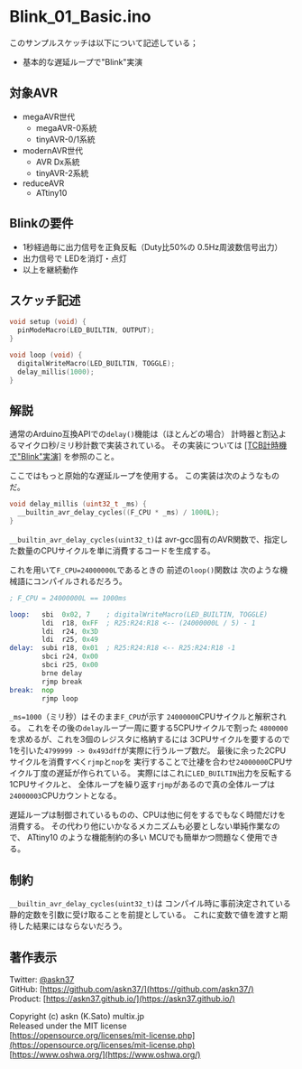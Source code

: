 # Blink_01_Basic.ino

このサンプルスケッチは以下について記述している；

- 基本的な遅延ループで"Blink"実演

## 対象AVR

- megaAVR世代
  - megaAVR-0系統
  - tinyAVR-0/1系統
- modernAVR世代
  - AVR Dx系統
  - tinyAVR-2系統
- reduceAVR
  - ATtiny10

## Blinkの要件

- 1秒経過毎に出力信号を正負反転（Duty比50%の 0.5Hz周波数信号出力）
- 出力信号で LEDを消灯・点灯
- 以上を継続動作

## スケッチ記述

```c
void setup (void) {
  pinModeMacro(LED_BUILTIN, OUTPUT);
}

void loop (void) {
  digitalWriteMacro(LED_BUILTIN, TOGGLE);
  delay_millis(1000);
}
```

## 解説

通常のArduino互換APIでの`delay()`機能は（ほとんどの場合）
計時器と割込よるマイクロ秒/ミリ秒計数で実装されている。
その実装については
[[TCB計時機で"Blink"実演]](https://github.com/askn37/MacroMicroAPI_lib/tree/main/examples/Blink%20variations/Blink_02_delay)
を参照のこと。

ここではもっと原始的な遅延ループを使用する。
この実装は次のようなものだ。

```c
void delay_millis (uint32_t _ms) {
  __builtin_avr_delay_cycles((F_CPU * _ms) / 1000L);
}
```

`__builtin_avr_delay_cycles(uint32_t)`は
avr-gcc固有のAVR関数で、指定した数量のCPUサイクルを単に消費するコードを生成する。

これを用いて`F_CPU=24000000L`であるときの
前述の`loop()`関数は
次のような機械語にコンパイルされるだろう。

```asm
; F_CPU = 24000000L == 1000ms

loop:   sbi  0x02, 7    ; digitalWriteMacro(LED_BUILTIN, TOGGLE)
        ldi  r18, 0xFF  ; R25:R24:R18 <-- (24000000L / 5) - 1
        ldi  r24, 0x3D
        ldi  r25, 0x49
delay:  subi r18, 0x01  ; R25:R24:R18 <-- R25:R24:R18 -1
        sbci r24, 0x00
        sbci r25, 0x00
        brne delay
        rjmp break
break:  nop
        rjmp loop
```

`_ms=1000`（ミリ秒）はそのまま`F_CPU`が示す
`24000000`CPUサイクルと解釈される。
これをその後の`delay`ループ一周に要する5CPUサイクルで割った
`4800000`を求めるが、これを3個のレジスタに格納するには
3CPUサイクルを要するので
1を引いた`4799999 -> 0x493dff`が実際に行うループ数だ。
最後に余った2CPUサイクルを消費すべく`rjmp`と`nop`を
実行することで辻褄を合わせ`24000000`CPUサイクル丁度の遅延が作られている。
実際にはこれに`LED_BUILTIN`出力を反転する1CPUサイクルと、
全体ループを繰り返す`rjmp`があるので真の全体ループは
`24000003`CPUカウントとなる。

遅延ループは制御されているものの、CPUは他に何をするでもなく時間だけを消費する。
その代わり他にいかなるメカニズムも必要としない単純作業なので、
ATtiny10 のような機能制約の多い MCUでも簡単かつ問題なく使用できる。

## 制約

`__builtin_avr_delay_cycles(uint32_t)`は
コンパイル時に事前決定されている静的定数を引数に受け取ることを前提としている。
これに変数で値を渡すと期待した結果にはならないだろう。

## 著作表示

Twitter: [@askn37](https://twitter.com/askn37) \
GitHub: [https://github.com/askn37/](https://github.com/askn37/) \
Product: [https://askn37.github.io/](https://askn37.github.io/)

Copyright (c) askn (K.Sato) multix.jp \
Released under the MIT license \
[https://opensource.org/licenses/mit-license.php](https://opensource.org/licenses/mit-license.php) \
[https://www.oshwa.org/](https://www.oshwa.org/)
